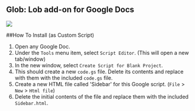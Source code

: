 ## Glob: Lob add-on for Google Docs 
<img src="https://raw.githubusercontent.com/mikesteele/lob-google-doc/41c7bca6aa40bd620bde0ff6f9b25b7c04ff6d5a/screenshots/1.png">

##How To Install (as Custom Script)

1. Open any Google Doc.
2. Under the `Tools` menu item, select `Script Editor`. (This will open a new tab/window)
3. In the new window, select `Create Script for Blank Project`.
4. This should create a new `code.gs` file. Delete its contents and replace with them with the included `code.gs` file.
5. Create a new HTML file called 'Sidebar' for this Google script. (`File` > `New` > `Html file`)
6. Delete the initial contents of the file and replace them with the included `Sidebar.html`.
